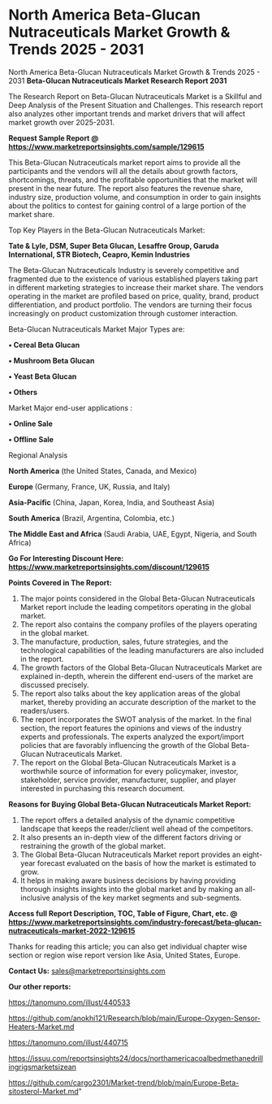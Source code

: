 # North America Beta-Glucan Nutraceuticals Market Growth & Trends 2025 - 2031
 North America Beta-Glucan Nutraceuticals Market Growth & Trends 2025 - 2031
<strong>Beta-Glucan Nutraceuticals Market Research Report 2031</strong>

The Research Report on Beta-Glucan Nutraceuticals Market is a Skillful and Deep Analysis of the Present Situation and Challenges. This research report also analyzes other important trends and market drivers that will affect market growth over 2025-2031.

<strong>Request Sample Report @ <a href=https://www.marketreportsinsights.com/sample/129615>https://www.marketreportsinsights.com/sample/129615</a></strong>

This Beta-Glucan Nutraceuticals market report aims to provide all the participants and the vendors will all the details about growth factors, shortcomings, threats, and the profitable opportunities that the market will present in the near future. The report also features the revenue share, industry size, production volume, and consumption in order to gain insights about the politics to contest for gaining control of a large portion of the market share.

Top Key Players in the Beta-Glucan Nutraceuticals Market:

<strong>Tate & Lyle, DSM, Super Beta Glucan, Lesaffre Group, Garuda International, STR Biotech, Ceapro, Kemin Industries</strong>

The Beta-Glucan Nutraceuticals Industry is severely competitive and fragmented due to the existence of various established players taking part in different marketing strategies to increase their market share. The vendors operating in the market are profiled based on price, quality, brand, product differentiation, and product portfolio. The vendors are turning their focus increasingly on product customization through customer interaction.

Beta-Glucan Nutraceuticals Market Major Types are:

<strong>• Cereal Beta Glucan

• Mushroom Beta Glucan

• Yeast Beta Glucan

• Others</strong>

Market Major end-user applications :

<strong>• Online Sale

• Offline Sale</strong>

Regional Analysis

</u><strong><b>North America</b></strong> (the United States, Canada, and Mexico)

<strong><b>Europe </b></strong>(Germany, France, UK, Russia, and Italy)

<strong><b>Asia-Pacific</b></strong> (China, Japan, Korea, India, and Southeast Asia)

<strong><b>South America</b></strong> (Brazil, Argentina, Colombia, etc.)

<strong><b>The Middle East and Africa</b></strong> (Saudi Arabia, UAE, Egypt, Nigeria, and South Africa)

<strong>Go For Interesting Discount Here: <a href=https://www.marketreportsinsights.com/discount/129615>https://www.marketreportsinsights.com/discount/129615</a></strong>

<strong>Points Covered in The Report:</strong>
<ol>
  <li>The major points considered in the Global Beta-Glucan Nutraceuticals Market report include the leading competitors operating in the global market.</li>
  <li>The report also contains the company profiles of the players operating in the global market.</li>
  <li>The manufacture, production, sales, future strategies, and the technological capabilities of the leading manufacturers are also included in the report.</li>
  <li>The growth factors of the Global Beta-Glucan Nutraceuticals Market are explained in-depth, wherein the different end-users of the market are discussed precisely.</li>
  <li>The report also talks about the key application areas of the global market, thereby providing an accurate description of the market to the readers/users.</li>
  <li>The report incorporates the SWOT analysis of the market. In the final section, the report features the opinions and views of the industry experts and professionals. The experts analyzed the export/import policies that are favorably influencing the growth of the Global Beta-Glucan Nutraceuticals Market.</li>
  <li>The report on the Global Beta-Glucan Nutraceuticals Market is a worthwhile source of information for every policymaker, investor, stakeholder, service provider, manufacturer, supplier, and player interested in purchasing this research document.</li>
</ol>
<strong>Reasons for Buying Global Beta-Glucan Nutraceuticals Market Report:</strong>

<ol>
  <li>The report offers a detailed analysis of the dynamic competitive landscape that keeps the reader/client well ahead of the competitors.</li>
  <li>It also presents an in-depth view of the different factors driving or restraining the growth of the global market.</li>
  <li>The Global Beta-Glucan Nutraceuticals Market report provides an eight-year forecast evaluated on the basis of how the market is estimated to grow.</li>
  <li>It helps in making aware business decisions by having providing thorough insights insights into the global market and by making an all-inclusive analysis of the key market segments and sub-segments.</li>
</ol>
<strong>Access full Report Description, TOC, Table of Figure, Chart, etc. @ <a href=https://www.marketreportsinsights.com/industry-forecast/beta-glucan-nutraceuticals-market-2022-129615>https://www.marketreportsinsights.com/industry-forecast/beta-glucan-nutraceuticals-market-2022-129615</a></strong>


Thanks for reading this article; you can also get individual chapter wise section or region wise report version like Asia, United States, Europe.

<strong>Contact Us:</strong>
sales@marketreportsinsights.com

<strong>Our other reports:</strong>

<a href=https://tanomuno.com/illust/440533>https://tanomuno.com/illust/440533</a>

<a href=https://github.com/anokhi121/Research/blob/main/Europe-Oxygen-Sensor-Heaters-Market.md>https://github.com/anokhi121/Research/blob/main/Europe-Oxygen-Sensor-Heaters-Market.md</a>

<a href=https://tanomuno.com/illust/440715>https://tanomuno.com/illust/440715</a>

<a href=https://issuu.com/reportsinsights24/docs/northamericacoalbedmethanedrillingrigsmarketsizean>https://issuu.com/reportsinsights24/docs/northamericacoalbedmethanedrillingrigsmarketsizean</a>

<a href=https://github.com/cargo2301/Market-trend/blob/main/Europe-Beta-sitosterol-Market.md>https://github.com/cargo2301/Market-trend/blob/main/Europe-Beta-sitosterol-Market.md</a>"
